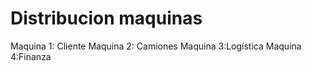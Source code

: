 # Distribucion maquinas
Maquina 1: Cliente
Maquina 2: Camiones
Maquina 3:Logística
Maquina 4:Finanza
